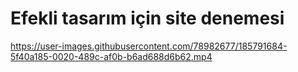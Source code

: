 # Efekli tasarım için site denemesi 



https://user-images.githubusercontent.com/78982677/185791684-5f40a185-0020-489c-af0b-b6ad688d6b62.mp4

